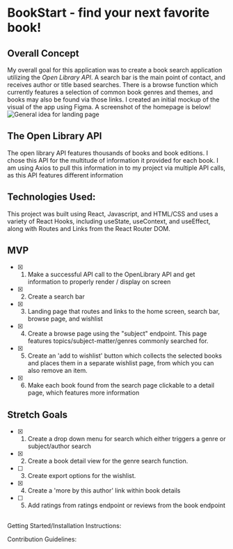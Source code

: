 # BookStart - find your next favorite book!
## Overall Concept
My overall goal for this application was to create a book search application utilizing the *Open Library API*. A search bar is the main point of contact, and receives author or title based searches. There is a browse function which currently features a selection of common book genres and themes, and books may also be found via those links. 
I created an initial mockup of the visual of the app using Figma. 
A screenshot of the homepage is below!
![General idea for landing page](https://file%2B.vscode-resource.vscode-cdn.net/Users/yaelkaufman/Downloads/IMG_5BFA53FCDC1F-1.jpeg?version%3D1677507243082)

## The Open Library API
The open library API features thousands of books and book editions. I chose this API for the multitude of information it provided for each book. I am using Axios to pull this information in to my project via multiple API calls, as this API features different information 

## Technologies Used:
This project was built using React, Javascript, and HTML/CSS and uses a variety of React Hooks, including useState, useContext, and useEffect, along with Routes and Links from the React Router DOM.

## MVP
- [x] 1. Make a successful API call to the OpenLibrary API and get information to properly render / display on screen 
- [x] 2. Create a search bar 
- [x] 3. Landing page that routes and links to the home screen, search bar, browse page, and wishlist 
- [x] 4. Create a browse page using the "subject" endpoint. This page features topics/subject-matter/genres commonly searched for. 
- [x] 5. Create an 'add to wishlist' button which collects the selected books and places them in a separate wishlist page, from which you can also remove an item.  
- [x] 6. Make each book found from the search page clickable to a detail page, which features more information 

## Stretch Goals
- [x] 1. Create a drop down menu for search which either triggers a genre or subject/author search 
- [x] 2. Create a book detail view for the genre search function.
- [ ] 3. Create export options for the wishlist.
- [x] 4. Create a 'more by this author' link within book details
- [ ] 5. Add ratings from ratings endpoint or reviews from the book endpoint

##
Getting Started/Installation Instructions: 

Contribution Guidelines: 